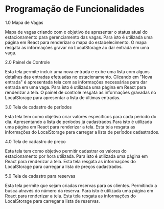 # Programação de Funcionalidades

1.0 Mapa de Vagas

Mapa de vagas criando com o objetivo de apresentar o status atual do estacionamento para gerenciamento das vagas. Para isto é utilizada uma página em React para renderizar o mapa do estabelecimento. O mapa resgata as informações gravar no LocalStorage ao dar entrada em uma vaga.

2.0 Painel de Controle

Esta tela permite incluir uma nova entrada e exibe uma lista com alguns detalhes das entradas efetuadas no estacionamento. Clicando em "Nova entrada" é apresentada tela com as informações necessárias para dar entrada em uma vaga. Para isto é utilizada uma página em React para renderizar a tela. O painel de controle resgata as informações gravadas no LocalStorage para apresentar a lista de últimas entradas.

3.0 Tela de cadastro de períodos

Esta tela tem como objetivo criar valores específicos para cada período do dia. Apresentando a lista de períodos já cadastrados.Para isto é utilizada uma página em React para renderizar a tela. Esta tela resgata as informações do LocalStorage para carregar a lista de períodos cadastrados.

4.0 Tela de cadastro de preço

Esta tela tem como objetivo permitir cadastrar os valores do estacionamento por hora utilizada. Para isto é utilizada uma página em React para renderizar a tela. Esta tela resgata as informações do LocalStorage para carregar a lista de preços cadastrados.

5.0 Tela de cadastro para reservas

Esta tela permite que sejam criadas reservas para os clientes. Permitindo a busca através do número da reserva. Para isto é utilizada uma página em React para renderizar a tela. Esta tela resgata as informações do LocalStorage para carregar a lista de reservas.
